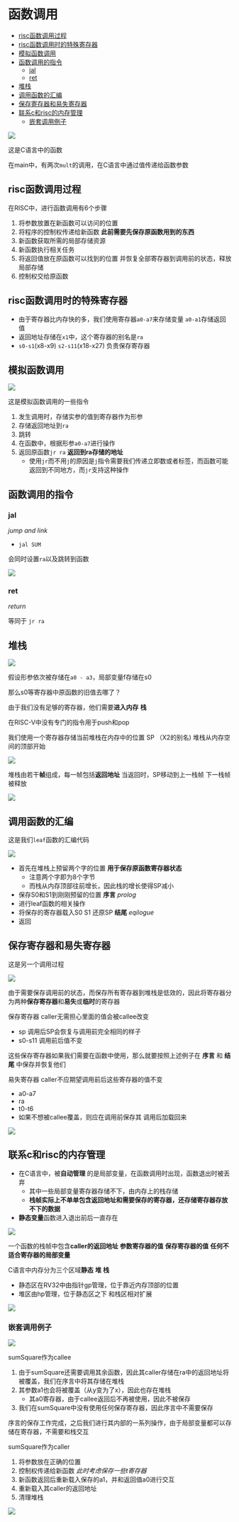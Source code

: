 # 函数调用
 
* [risc函数调用过程](#risc函数调用过程)
* [risc函数调用时的特殊寄存器](#risc函数调用时的特殊寄存器)
* [模拟函数调用](#模拟函数调用)
* [函数调用的指令](#函数调用的指令)
  * [jal](#jal)
  * [ret](#ret)
* [堆栈](#堆栈)
* [调用函数的汇编](#调用函数的汇编)
* [保存寄存器和易失寄存器](#保存寄存器和易失寄存器)
* [联系c和risc的内存管理](#联系c和risc的内存管理)
  * [嵌套调用例子](#嵌套调用例子)

![](img/47e2d34e.png)

这是C语言中的函数

在main中，有两次`mult`的调用，在C语言中通过值传递给函数参数

## risc函数调用过程

在RISC中，进行函数调用有6个步骤

1. 将参数放置在新函数可以访问的位置
2. 将程序的控制权传递给新函数 **此前需要先保存原函数用到的东西**
3. 新函数获取所需的局部存储资源
4. 新函数执行相关任务
5. 将返回值放在原函数可以找到的位置 并恢复全部寄存器到调用前的状态，释放局部存储
6. 控制权交给原函数

## risc函数调用时的特殊寄存器

* 由于寄存器比内存快的多，我们使用寄存器`a0-a7`来存储变量 `a0-a1`存储返回值
* 返回地址存储在`x1`中，这个寄存器的别名是`ra`
* `s0-s1`(x8-x9) `s2-s11`(x18-x27) 负责保存寄存器

## 模拟函数调用

![](img/3f38eee5.png)

这是模拟函数调用的一些指令

1. 发生调用时，存储实参的值到寄存器作为形参
2. 存储返回地址到`ra`
3. 跳转 
4. 在函数中，根据形参`a0-a7`进行操作
5. 返回原函数`jr ra` **返回到ra存储的地址** 
    * 使用`jr`而不用`j`的原因是`j`指令需要我们传递立即数或者标签，而函数可能返回到不同地方，而`jr`支持这种操作

## 函数调用的指令

### jal

*jump and link*

* `jal SUM`

会同时设置`ra`以及跳转到函数

![](img/c52071fe.png)

### ret

*return*

等同于 `jr ra`

## 堆栈

![](img/898e575a.png)

假设形参依次被存储在`a0 - a3`，局部变量f存储在s0

那么s0等寄存器中原函数的旧值去哪了？

由于我们没有足够的寄存器，他们需要**进入内存** **栈**

在RISC-V中没有专门的指令用于push和pop

我们使用一个寄存器存储当前堆栈在内存中的位置 SP （X2的别名) 堆栈从内存空间的顶部开始

![](img/88849582.png)

堆栈由若干**帧**组成，每一帧包括**返回地址** 当返回时，SP移动到上一栈帧 下一栈帧被释放

![](img/2339e2a7.png)

## 调用函数的汇编

这是我们`leaf`函数的汇编代码

![](img/9132c7d7.png)

* 首先在堆栈上预留两个字的位置 **用于保存原函数寄存器状态**
  * 注意两个字即为8个字节
  * 而栈从内存顶部往前增长，因此栈的增长使得SP减小
* 保存S0和S1到刚刚预留的位置 **序言** *prolog*
* 进行leaf函数的相关操作
* 将保存的寄存器载入S0 S1 还原SP **结尾** *eqilogue*
* 返回

## 保存寄存器和易失寄存器

这是另一个调用过程

![](img/3ea48401.png)

由于需要保存调用前的状态，而保存所有寄存器到堆栈是低效的，因此将寄存器分为两种**保存寄存器**和**易失**或**临时**的寄存器

保存寄存器 caller无需担心里面的值会被callee改变

* sp 调用后SP会恢复与调用前完全相同的样子
* s0-s11 调用前后值不变

这些保存寄存器如果我们需要在函数中使用，那么就要按照上述例子在 **序言** 和 **结尾** 中保存并恢复他们

易失寄存器 caller不应期望调用前后这些寄存器的值不变

* a0-a7 
* ra
* t0-t6
* 如果不想被callee覆盖，则应在调用前保存其 调用后加载回来

![](img/e4ce2899.png)

## 联系c和risc的内存管理

* 在C语言中，被**自动管理** 的是局部变量，在函数调用时出现，函数退出时被丢弃
  * 其中一些局部变量寄存器存储不下，由内存上的栈存储
  * **栈帧实际上不单单包含返回地址和需要保存的寄存器，还存储寄存器存放不下的数据**
* **静态变量**函数进入退出前后一直存在

![](img/8828870c.png)

一个函数的栈帧中包含**caller的返回地址** **参数寄存器的值** **保存寄存器的值** **任何不适合寄存器的局部变量**

C语言中内存分为三个区域**静态** **堆** **栈**

* 静态区在RV32中由指针gp管理，位于靠近内存顶部的位置
* 堆区由hp管理，位于静态区之下 和栈区相对扩展

![](img/bf5b3bc2.png)

### 嵌套调用例子

![](img/5cdf9ca5.png)

sumSquare作为callee

1.  由于sumSquare还需要调用其余函数，因此其caller存储在ra中的返回地址将被覆盖，我们在序言中将其存储在堆栈
2. 其参数a1也会将被覆盖（从y变为了x），因此也存在堆栈
    * 其a0寄存器，由于callee返回后不再被使用，因此不被保存
3. 我们在sumSquare中没有使用任何保存寄存器，因此序言中不需要保存

序言的保存工作完成，之后我们进行其内部的一系列操作，由于局部变量都可以存储在寄存器，不需要和栈交互

sumSquare作为caller

1. 将参数放在正确的位置
2. 控制权传递给新函数 *此时考虑保存一些t寄存器*
3. 新函数返回后重新载入保存的a1，并和返回值a0进行交互
4. 重新载入其caller的返回地址
5. 清理堆栈

![](img/9d495185.png)

